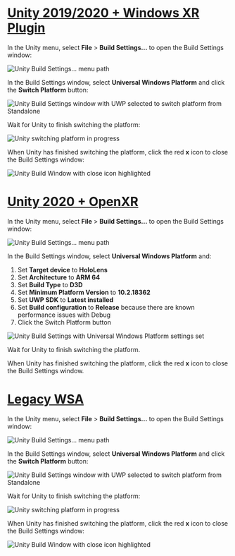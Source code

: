 # [Unity 2019/2020 + Windows XR Plugin](#tab/winxr)

In the Unity menu, select **File** > **Build Settings...** to open the Build Settings window:

![Unity Build Settings... menu path](../images/mr-learning-base/base-02-section2-step1-1.png)

In the Build Settings window, select **Universal Windows Platform** and click the **Switch Platform** button:

![Unity Build Settings window with UWP selected to switch platform from Standalone](../images/mr-learning-base/base-02-section2-step1-2.png)

Wait for Unity to finish switching the platform:

![Unity switching platform in progress](../images/mr-learning-base/base-02-section2-step1-3.png)

When Unity has finished switching the platform, click the red **x** icon to close the Build Settings window:

![Unity Build Window with close icon highlighted](../images/mr-learning-base/base-02-section2-step1-4.png)

# [Unity 2020 + OpenXR](#tab/openxr)

In the Unity menu, select **File** > **Build Settings...** to open the Build Settings window:

![Unity Build Settings... menu path](../images/mr-learning-base/base-02-section2-step1-1.png)

In the Build Settings window, select **Universal Windows Platform** and:
1.	Set **Target device** to **HoloLens**
2.	Set **Architecture** to **ARM 64**
3.	Set **Build Type** to **D3D**
4.	Set **Minimum Platform Version** to **10.2.18362**
5.	Set **UWP SDK** to **Latest installed**
6.	Set **Build configuration** to **Release** because there are known performance issues with Debug
7.	Click the Switch Platform button


![Unity Build Settings with Universal Windows Platform settings set](../images/mr-learning-base/base-02-section2-step1-2-openxr.png)

Wait for Unity to finish switching the platform.

When Unity has finished switching the platform, click the red **x** icon to close the Build Settings window.

# [Legacy WSA](#tab/wsa)

In the Unity menu, select **File** > **Build Settings...** to open the Build Settings window:

![Unity Build Settings... menu path](../images/mr-learning-base/base-02-section2-step1-1.png)

In the Build Settings window, select **Universal Windows Platform** and click the **Switch Platform** button:

![Unity Build Settings window with UWP selected to switch platform from Standalone](../images/mr-learning-base/base-02-section2-step1-2.png)

Wait for Unity to finish switching the platform:

![Unity switching platform in progress](../images/mr-learning-base/base-02-section2-step1-3.png)

When Unity has finished switching the platform, click the red **x** icon to close the Build Settings window:

![Unity Build Window with close icon highlighted](../images/mr-learning-base/base-02-section2-step1-4.png)
